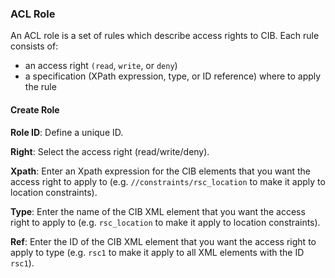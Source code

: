 ### ACL Role

An ACL role is a set of rules which describe access rights to CIB. Each rule consists of:

- an access right `(read`, `write`, or `deny`)
- a specification (XPath expression, type, or ID reference) where to apply the rule 

#### Create Role
 
**Role ID**: Define a unique ID. 

**Right**: Select the access right (read/write/deny).

**Xpath**: Enter an Xpath expression for the CIB elements that you want the access right to apply to (e.g. `//constraints/rsc_location` to make it apply to location constraints).

**Type**: Enter the name of the CIB XML element that you want the access right to apply to (e.g. `rsc_location` to make it apply to location constraints).

**Ref**: Enter the ID of the CIB XML element that you want the access right to apply to type (e.g. `rsc1` to make it apply to all XML elements with the ID `rsc1`).
